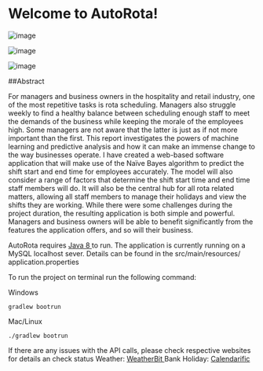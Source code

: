 ﻿# Welcome to AutoRota!
 
 ![image](https://user-images.githubusercontent.com/32462433/150614816-91157027-4119-41b5-8e0b-a654ab3f908f.png)

 ![image](https://user-images.githubusercontent.com/32462433/150614738-24355d69-9dfe-4811-8a8e-60a695ce04e3.png)

![image](https://user-images.githubusercontent.com/32462433/150614862-54c2eefb-e656-44aa-b56e-f0c56d570abf.png)

 ##Abstract

For managers and business owners in the hospitality and retail industry, one of the most repetitive tasks is rota scheduling. Managers also struggle weekly to find a healthy balance between scheduling enough staff to meet the demands of the business while keeping the morale of the employees high. Some managers are not aware that the latter is just as if not more important than the first. This report investigates the powers of machine learning and predictive analysis and how it can make an immense change to the way businesses operate. I have created a web-based software application that will make use of the Naïve Bayes algorithm to predict the shift start and end time for employees accurately. The model will also consider a range of factors that determine the shift start time and end time staff members will do. It will also be the central hub for all rota related matters, allowing all staff members to manage their holidays and view the shifts they are working. While there were some challenges during the project duration, the resulting application is both simple and powerful. Managers and business owners will be able to benefit significantly from the features the application offers, and so will their business.


AutoRota requires [Java 8 ](https://www.oracle.com/java/technologies/javase-jdk8-downloads.html) to run.
The application is currently running on a MySQL localhost sever. 
Details can be found in the src/main/resources/ application.properties

To run the project on terminal run the following command:

Windows
```
gradlew bootrun
```

Mac/Linux
```
./gradlew bootrun
```

If there are any issues with the API calls, please check respective websites for details an check status
Weather: [WeatherBit ](https://www.weatherbit.io/)
Bank Holiday:  [Calendarific](https://www.weatherbit.io/)
